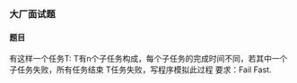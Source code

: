### 大厂面试题

#### 题目

有这样一个任务T:
T有n个子任务构成，每个子任务的完成时间不同，若其中一个子任务失败，所有任务结束 T任务失败，写程序模拟此过程 要求：Fail Fast.

